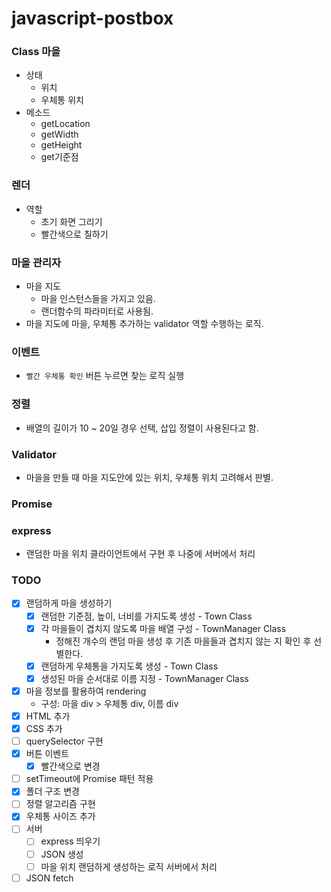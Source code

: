 # javascript-postbox

### Class 마을

- 상태
  - 위치
  - 우체통 위치
- 메소드
  - getLocation
  - getWidth
  - getHeight
  - get기준점

### 렌더

- 역할
  - 초기 화면 그리기
  - 빨간색으로 칠하기

### 마을 관리자

- 마을 지도
  - 마을 인스턴스들을 가지고 있음.
  - 랜더함수의 파라미터로 사용됨.
- 마을 지도에 마을, 우체통 추가하는 validator 역할 수행하는 로직.

### 이벤트

- `빨간 우체통 확인` 버튼 누르면 찾는 로직 실행

### 정렬

- 배열의 길이가 10 ~ 20일 경우 선택, 삽입 정렬이 사용된다고 함.

### Validator

- 마을을 만들 때 마을 지도안에 있는 위치, 우체통 위치 고려해서 판별.

### Promise

### express

- 랜덤한 마을 위치 클라이언트에서 구현 후 나중에 서버에서 처리

### TODO

- [x] 랜덤하게 마을 생성하기
  - [x] 랜덤한 기준점, 높이, 너비를 가지도록 생성 - Town Class
  - [x] 각 마을들이 겹치지 않도록 마을 배열 구성 - TownManager Class
    - 정해진 개수의 랜덤 마을 생성 후 기존 마을들과 겹치지 않는 지 확인 후 선별한다.
  - [x] 랜덤하게 우체통을 가지도록 생성 - Town Class
  - [x] 생성된 마을 순서대로 이름 지정 - TownManager Class
- [x] 마을 정보를 활용하여 rendering
  - 구성: 마을 div > 우체통 div, 이름 div
- [x] HTML 추가
- [x] CSS 추가
- [ ] querySelector 구현
- [x] 버튼 이벤트
  - [x] 빨간색으로 변경
- [ ] setTimeout에 Promise 패턴 적용
- [x] 폴더 구조 변경
- [ ] 정렬 알고리즘 구현
- [x] 우체통 사이즈 추가
- [ ] 서버
  - [ ] express 띄우기
  - [ ] JSON 생성
  - [ ] 마을 위치 랜덤하게 생성하는 로직 서버에서 처리
- [ ] JSON fetch
